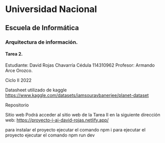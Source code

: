 # Universidad Nacional 
## Escuela de Informática 
### Arquitectura de información.

#### Tarea 2.

Estudiante: 
David Rojas Chavarría
Cédula
114310962
Profesor:
Armando Arce Orozco.

Ciclo II 2022

Datasheet utilizado de kaggle
	https://www.kaggle.com/datasets/iamsouravbanerjee/planet-dataset

Repositorio

Sitio web
Podrá acceder al sitio web de la Tarea II en la siguiente dirección web:
	https://proyecto-i-ai-david-rojas.netlify.app/
	
para instalar el proyecto ejecutar el comando
npm i
 para ejecutar el proyecto ejecutar el comando 
npm run dev